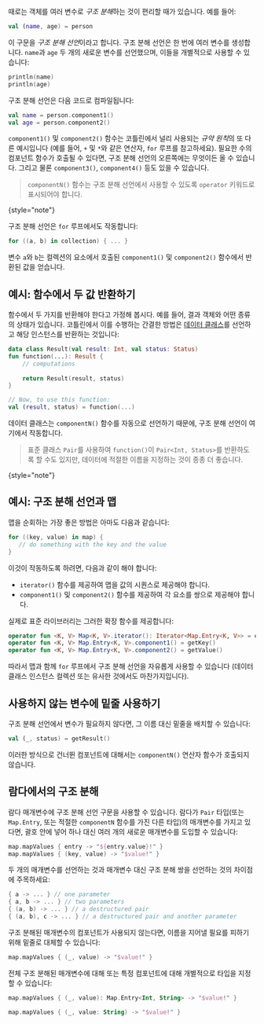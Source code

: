[//]: # (title: 구조 분해 선언)

때로는 객체를 여러 변수로 *구조 분해*하는 것이 편리할 때가 있습니다. 예를 들어:

```kotlin
val (name, age) = person 
```

이 구문을 *구조 분해 선언*이라고 합니다. 구조 분해 선언은 한 번에 여러 변수를 생성합니다.
`name`과 `age` 두 개의 새로운 변수를 선언했으며, 이들을 개별적으로 사용할 수 있습니다:

 ```kotlin
println(name)
println(age)
```

구조 분해 선언은 다음 코드로 컴파일됩니다:

```kotlin
val name = person.component1()
val age = person.component2()
```

`component1()` 및 `component2()` 함수는 코틀린에서 널리 사용되는 *규약 원칙*의 또 다른 예시입니다 (예를 들어, `+` 및 `*`와 같은 연산자, `for` 루프를 참고하세요).
필요한 수의 컴포넌트 함수가 호출될 수 있다면, 구조 분해 선언의 오른쪽에는 무엇이든 올 수 있습니다. 그리고 물론 `component3()`, `component4()` 등도 있을 수 있습니다.

> `componentN()` 함수는 구조 분해 선언에서 사용할 수 있도록 `operator` 키워드로 표시되어야 합니다.
>
{style="note"}

구조 분해 선언은 `for` 루프에서도 작동합니다:

```kotlin
for ((a, b) in collection) { ... }
```

변수 `a`와 `b`는 컬렉션의 요소에서 호출된 `component1()` 및 `component2()` 함수에서 반환된 값을 얻습니다.

## 예시: 함수에서 두 값 반환하기

함수에서 두 가지를 반환해야 한다고 가정해 봅시다. 예를 들어, 결과 객체와 어떤 종류의 상태가 있습니다.
코틀린에서 이를 수행하는 간결한 방법은 [데이터 클래스](data-classes.md)를 선언하고 해당 인스턴스를 반환하는 것입니다:

```kotlin
data class Result(val result: Int, val status: Status)
fun function(...): Result {
    // computations
    
    return Result(result, status)
}

// Now, to use this function:
val (result, status) = function(...)
```

데이터 클래스는 `componentN()` 함수를 자동으로 선언하기 때문에, 구조 분해 선언이 여기에서 작동합니다.

> 표준 클래스 `Pair`를 사용하여 `function()`이 `Pair<Int, Status>`를 반환하도록 할 수도 있지만, 데이터에 적절한 이름을 지정하는 것이 종종 더 좋습니다.
>
{style="note"}

## 예시: 구조 분해 선언과 맵

맵을 순회하는 가장 좋은 방법은 아마도 다음과 같습니다:

```kotlin
for ((key, value) in map) {
   // do something with the key and the value
}
```

이것이 작동하도록 하려면, 다음과 같이 해야 합니다:

*   `iterator()` 함수를 제공하여 맵을 값의 시퀀스로 제공해야 합니다.
*   `component1()` 및 `component2()` 함수를 제공하여 각 요소를 쌍으로 제공해야 합니다.

실제로 표준 라이브러리는 그러한 확장 함수를 제공합니다:

```kotlin
operator fun <K, V> Map<K, V>.iterator(): Iterator<Map.Entry<K, V>> = entrySet().iterator()
operator fun <K, V> Map.Entry<K, V>.component1() = getKey()
operator fun <K, V> Map.Entry<K, V>.component2() = getValue()
```

따라서 맵과 함께 `for` 루프에서 구조 분해 선언을 자유롭게 사용할 수 있습니다 (데이터 클래스 인스턴스 컬렉션 또는 유사한 것에서도 마찬가지입니다).

## 사용하지 않는 변수에 밑줄 사용하기

구조 분해 선언에서 변수가 필요하지 않다면, 그 이름 대신 밑줄을 배치할 수 있습니다:

```kotlin
val (_, status) = getResult()
```

이러한 방식으로 건너뛴 컴포넌트에 대해서는 `componentN()` 연산자 함수가 호출되지 않습니다.

## 람다에서의 구조 분해

람다 매개변수에 구조 분해 선언 구문을 사용할 수 있습니다.
람다가 `Pair` 타입(또는 `Map.Entry`, 또는 적절한 `componentN` 함수를 가진 다른 타입)의 매개변수를 가지고 있다면, 괄호 안에 넣어 하나 대신 여러 개의 새로운 매개변수를 도입할 수 있습니다:

```kotlin
map.mapValues { entry -> "${entry.value}!" }
map.mapValues { (key, value) -> "$value!" }
```

두 개의 매개변수를 선언하는 것과 매개변수 대신 구조 분해 쌍을 선언하는 것의 차이점에 주목하세요:

```kotlin
{ a -> ... } // one parameter
{ a, b -> ... } // two parameters
{ (a, b) -> ... } // a destructured pair
{ (a, b), c -> ... } // a destructured pair and another parameter
```

구조 분해된 매개변수의 컴포넌트가 사용되지 않는다면, 이름을 지어낼 필요를 피하기 위해 밑줄로 대체할 수 있습니다:

```kotlin
map.mapValues { (_, value) -> "$value!" }
```

전체 구조 분해된 매개변수에 대해 또는 특정 컴포넌트에 대해 개별적으로 타입을 지정할 수 있습니다:

```kotlin
map.mapValues { (_, value): Map.Entry<Int, String> -> "$value!" }

map.mapValues { (_, value: String) -> "$value!" }
```
